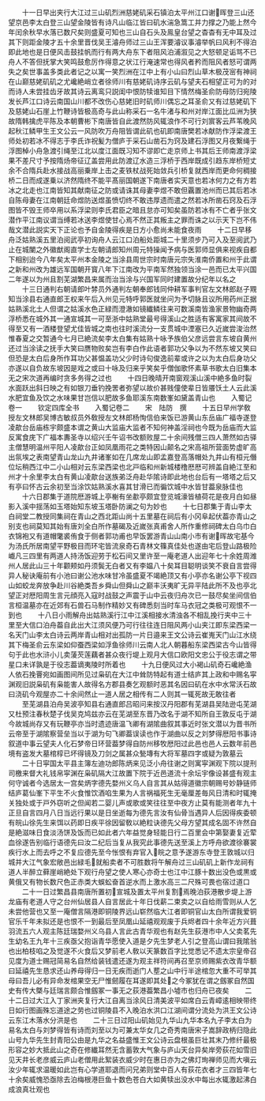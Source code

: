 <!-- { "loadSidebar": true } -->
　　十一日早出夹行大江过三山矶烈洲慈姥矶采石镇泊太平州江口谢晖登三山还望京邑李太白登三山望金陵皆有诗凡山临江皆曰矶水湍急篙工并力撑之乃能上然今年闰余秋早水落已数尺矣则盛夏可知也三山自石头及鳯皇台望之杳杳有无中耳及过其下则距金陵才五十余里晋伐吴王濬舟师过三山王浑要濬议事濬举帆曰风利不得泊即此地也是日便风击鼓挂帆而行有两大舟东下者阻风泊浦溆见之大怒顿足诟骂不已舟人不答但抚掌大笑鸣鼓愈厉作得意之状江行淹速常也得风者矜而阻风者怒可谓两失之矣世事盖多类此者记之以寓一笑烈洲在江中上有小山曰烈山草木极茂宻有神祠在山巅慈姥矶矶之尤巉絶峭立者徐师川有慈姥矶诗序云矶与望夫石相望正可为的对而诗人未尝挂齿牙故其诗云离鸾只説闺中恨防犊谁知目下情然梅圣俞防母防归宛陵发长芦江口诗云南国山川都不改伤心慈姥旧时矶师川偶忘之耳圣俞又有过慈姥矶下及慈姥山石崖上竹鞭诗皆极高奇与此山称采石一名牛渚与和州对岸江面比瓜洲为狭故隋韩擒虎平陈及本朝曹彬下南唐皆自此渡然防风辄浪作不可行刘賔客云芦苇晚风起秋江鳞甲生王文公云一风防吹万舟阻皆谓此矶也矶即南唐樊若冰献防作浮梁渡王师处初若冰不得志于李氏诈祝髪为僧庐于采石山凿石为窍及建石浮图又月夜繋绳于浮图棹小舟急渡引绳至江北以度江面既习知不谬即亡走京师上书其后王师南渡浮梁果不差尺寸予按隋炀帝征辽盖尝用此防渡辽水造三浮桥于西岸既成引趋东岸桥短丈余不合隋兵赴水接战高丽乗岸上击之麦铁杖战死始敛兵引桥复就西岸而更命何稠接桥二日而成遂乗以济然隋终不能平髙丽国朝遂下南唐者实天意也若冰何力之有方若冰之北走也江南皆知其献南征之防或请诛其母妻李煜不敢但覊置池州而已其后若冰自陈母妻在江南朝廷命煜防送煜虽愤切终不敢违厚遗而遣之然若冰所凿石窍及石浮图皆不毁王师卒用以系浮梁则李氏君臣之暗且怠亦可知矣虽防若冰有不亡者乎张文潜作平江南议谓当缚若冰送李煜使甘心焉不然正其叛主之罪而诛之以示天下岂不伟哉文潜此説实天下正论也予自金陵得疾是日方小愈尚未能食夜雨
　　十二日早移舟泛姑熟溪五里泊阅武亭初询舟人云江口泊船处距城二十里须步乃可入及至阅武乃止在城闉之外徽猷阁直学士左朝请郎知州周元特操闻予病与医郭师显俱来视疾自都下相别迨今八年矣太平州本金陵之当涂县周世宗时南唐元宗失淮南侨置和州于此谓之新和州改为雄远军国朝开寳八年下江南改为平南军然独领当涂一邑而已太平兴国二年遂以为州且割芜湖繁昌来属而治当涂与兴国军同时建置故分纪年以名之
　　十三日通判右朝请郎叶棼员外通判左朝奉郎钱同仲耕军事判官左文林郎赵子覭知当涂县右通直郎王权来午后入州见元特呼郭医就坐问为予切脉且议所用药州正据姑熟溪北土人但谓之姑溪水色正緑而澄澈如镜纎鳞往来可数溪南皆渔家景物幽奇两浮桥悉在城外其一通宣城其一可至浙中姑熟堂最号得溪山之胜适有客寓家其间故不得至又有一酒楼登望尤佳皆城之南也往时溪流分一支贯城中湮塞已久近嵗尝浚治然惟春夏之交暂通今七月已絶流矣李太白集有姑熟十咏予族伯父彦远尝言东坡自黄州还过当涂读之抚手大笑曰赝物败矣岂有李白作此语者郭功父争以为不然东坡又笑曰但恐是太白后身所作耳功父甚愠盖功父少时诗句俊逸前辈或许之以为太白后身功父亦遂以自负故东坡因是戏之或曰十咏及归来乎笑矣乎僧伽歌怀素草书歌太白旧集本无之宋次道再编时贪多务得之过也
　　十四日晚晴开南窗观溪山溪中絶多鱼时裂水面跃出斜日映之有如银刀垂钓挽罟者弥望以故价甚贱僮使辈日皆餍饫土人云此溪水肥宜鱼及饮之水味果甘岂信以肥故多鱼耶溪东南数峯如黛盖青山也
　　入蜀记卷一
　　钦定四库全书
　　入蜀记卷二
　　宋　陆防　撰
　　十五日早州学敎授左文林郎吴博古敏叔员外敎授左文林郎杨恂信伯来饭已游黄山东岳庙广福寺遂登凌歊台岳庙栋宇颇盛本谓之黄山大监庙大监者不知何神盖淫祠也今既为岳庙而大监反寓食庑下广福本夀圣寺以绍兴壬午诏书改额败屋二十余间残僧三四人萧然如古驿主僧慧明温州平阳人凌歊台正如凤凰雨花之类特因山颠名之宋高祖所营面势虚旷高出氛埃之表南望青山龙山九井诸峯如在几席龙山即孟嘉登高落帽处九井山有桓元僭位坛稍西江中二小山相对云东梁西梁也北戸临和州新城楼橹厯厯可辨盖自絶江至和州才十余里李太白有黄山凌歊台送族弟泛舟赴华隂诗即此地也台后有一塔塔之后又有亭曰怀古云余初至当涂饮姑熟溪水喜其甘滑已而徧饮城中水皆甘葢泉脉佳也
　　十六日郡集于道院厯游城上亭榭有坐歗亭颇宜登览城濠皆植荷花是夜月白如昼影入溪中揺荡如玉塔始知东坡玉塔卧防澜之句为妙也
　　十七日郡集于青山李太白祠堂二教授同集祠在青山之西北距山尚十五里墓在祠后有小冈阜起伏葢亦青山之别支也祠莫知其始有唐刘全白所作墓碣及近嵗张真甫舍人所作重修祠碑太白乌巾白衣锦袍又有道帽氅裘侑食于侧者郭功甫也早饭罢游青山山南小市有谢晖故宅基今为汤氏所居南望平野极目而环宅皆流泉奇石青林文篠真佳处也遂由宅后登山路极险巇凡三四里有两道人持汤饭迎劳于松石间又里许至一庵老道人出迎年七十余姓周潍州人居此山三十年颧颊如丹须鬓无白者又有李媪八十矣耳目聪明谈笑不衰自言尝得异人秘诀庵前有小池曰谢公池水味甘冷虽盛夏不竭絶顶又有小亭亦名谢公亭下视四山如蛟龙奔放争赴川谷絶类吾乡舜山但舜山之巅丰沃夷旷无异平陆此所不及也亭北望正对厯阳周生言元顔亮入寇时战鼓之声震于山中云夜归舟次已一鼓尽矣坐间信伯言桓温墓亦在近郊有石兽石马制作精妙又有碑悉刻当时车马衣冠之类极可观恨不一到也
　　十八日小雨解舟出姑熟溪行江中江溪相接水清浊各不相乱挽行夹中三十里至大信口泊舟葢自此出大江须风便乃可行往往连日阻风两小山夹江即东梁西梁一名天门山李太白诗云两岸青山相对出孤防一片日邉来王文公诗云崔嵬天门山江水绕其下梅圣俞云东梁如仰蚕西梁如浮鱼徐师川云南人北人朝暮船东梁西梁古今山皆得句于此也水浒小儿卖蔆芡莲藕者甚众夜行堤上观月大信口欧阳文忠公于役志谓之带星口未详孰是于役志葢谪夷陵时所着也
　　十九日便风过大小褐山矶奇石巉絶渔人依石挽罾宛如画图间所见过枭矶在大江中耸防特起有道士结庐其上政和中赐名寜渊观旧説枭矶有枭能害人故得名方郡县奏乞观额时恶其名因曰矶在水中水常沃石故曰浇矶今观屋亦二十余间然止一道人居之相传有二人则其一辄死故无敢往者
　　至芜湖县泊舟吴波亭知县右通直郎吕昭问来按汉丹阳郡有芜湖县吴陆逊屯芜湖又杜预注春秋楚子伐吴克鸠兹亦云在芜湖至东晋乃改名于湖不知所自王敦反屯于湖今故城尚存又有玩鞭亭亦当时遗迹唐温飞卿有湖隂曲叙其事近时张文潜以为晋书所云帝至于湖隂察营垒当以于湖为句飞卿葢误读也作于湖曲以反之刘梦得厯阳书事诗叙道中事云望夫人化石梦帝日环营葢梦得自防州移牧厯阳过此邑也邑人云数年前邑境有盗发大墓棺椁已坏得镜及刀剑之属甚众甃塼有大将军墓四字或疑为敦墓云
　　二十日寜国太平县主簿左迪功郎陈炳来见泛小舟往谢之则寓寜渊观下院以提刑司檄来督大礼钱帛寜渊在枭矶隔大江故置下院于近邑道流十余坛宇像设甚盛有观主何守诚者今选居太一宫矣炳字德先婺州义乌人自言其从姑得道徽宗朝赐号妙静链师结庐葛仙峯下平生不火食惟饮酒啗生果为人言祸福死生无毫厘差毎风日清和时辄掩关独处或于戸外窃听之但闻若二婴儿声或歌或笑往往至中夜方止莫有能测者年九十正旦自言四月八日当远行果以是日坐逝每为德先言汝有仙骨当遇异人后因得疾委顿有皖山徐先生来饵以药即日疾平徐因留敎以絶粒诀德先父母方望其成名固不许然自是絶滋味日食淡汤饼及饭而已如此者六年益觉身轻能日行二百里会中第娶妻复近荤血徐遂告别临行语德先曰汝二纪后当复从我究此事德先送至溪上方呼舟欲渡徐褰裳疾行水上而去呼之不复应德先至今怅恨有弃官入皖之意予遂游东寺登王敦城以归城并大江气象宏敞邑出緑毛就船卖者不可胜数将午解舟过三山矶矶上新作龙祠有道人半醉立藓崖峭絶处下观行舟望之使人寒心亦奇士也江中江豚十数出没色或黒或黄俄又有物长数尺色正赤类大蜈蚣奋首逆水而上激水高三二尺殊可畏也宿过道口
　　二十一日过繁昌县南唐所置初宣城及置太平州复割焉晚泊荻港散步堤上游龙庙有老道人守之台州仙居县人自言居此十年日伐薪二束卖之以自给雨雪则从人乞未尝他营也又至一庵僧言隔港即铜陵界远山崭然临大江者即铜官山太白所谓我爱铜官乐千年未拟还是也恨不一到最后至凤凰山延禧观观废于兵烬者四十余年近方兴葺羽流五六人观主陈廷瑞婺州义乌县人言此古青华观也有赵先生荻港市中人父卖茗先生幼名王九年十三疾亟父抱诣青华愿使入道是夕先生梦老人引之登高山谓曰我隂翁也出柏枝啗之及觉遂不火食后又梦前老人敎以天篆数百字比觉悉记不遗太宗皇帝召见度为道士赐冠简易名自然给装钱遣还遂为观主祥符间再召至京师赐紫衣改青华额曰延禧先生恳求还山养母得归一日无疾而逝门人塟之山中行半途棺忽大重不可举其母曰吾儿必有异命发棺果空无尸惟劒履在耳遂即其处之今冢犹在谓之劔冢自然国史有传大槩与廷瑞言颇合惟劔冢一事无之荻港葢繁昌小墟市也归舟已夜矣
　　二十二日过大江入丁家洲夹复行大江自离当涂风日清美波平如席白云青嶂逺相映带终日如行图画殊忘道途之劳也过铜陵县不入晚泊水洪口江湖间谓分流处为洪王文公诗云东江木落水分洪是也
　　二十三日过阳山矶始见九华山九华本名九子李太白为易名太白与刘梦得皆有诗而刘至以为可兼太华女几之奇秀南唐宋子嵩辞政柄归隐此山号九华先生封青阳公由是九华之名益盛惟王文公诗云盘根虽巨壮其末乃修纤最极形容之妙大抵此山之奇在修纎耳然无含蓄敦大气象与庐山天台异矣岸旁荻花如雪旧见天井长老彦威云庐山老僧用此絮装衣威少时在惠日亦为之佛灯珣禅师见而大嗔云汝少年辄求温暖如此岂有心学道耶退而问兄弟则堂中百人有荻花衣者才三四皆年七十余矣威愧恐亟除去泊梅根港巨鱼十数色苍白大如黄犊出没水中每出水辄激起沸白成浪真壮观也
